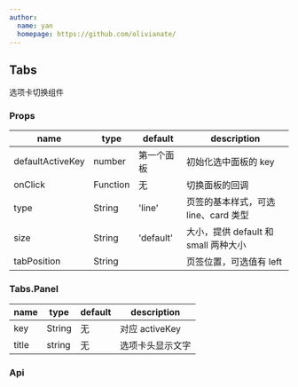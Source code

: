 ```yaml
---
author:
  name: yan
  homepage: https://github.com/olivianate/
---
```


## Tabs

选项卡切换组件

### Props
|name|type|default|description|
|---|---|---|---|
|defaultActiveKey|number|第一个面板|初始化选中面板的 key|
|onClick|Function|无|切换面板的回调|
|type|String|'line'|页签的基本样式，可选 line、card 类型|
|size|String|'default'|大小，提供 default 和 small 两种大小|
|tabPosition|String||页签位置，可选值有 left|

### Tabs.Panel
|name|type|default|description|
|---|---|---|---|
|key|String|无|对应 activeKey|
|title|string|无|选项卡头显示文字|

### Api